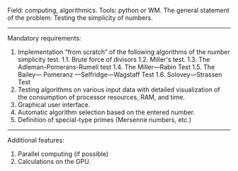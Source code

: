 Field: computing, algorithmics.
Tools: python or WM.
The general statement of the problem: Testing the simplicity of numbers.
_____________________________________________________________
Mandatory requirements:
1. Implementation “from scratch” of the following algorithms of the number simplicity test.
  1.1. Brute force of divisors
  1.2. Miller's test.
  1.3. The Adleman-Pomerans-Rumeli test
  1.4. The Miller—Rabin Test
  1.5. The Bailey— Pomeranz —Selfridge—Wagstaff Test
  1.6. Solovey—Strassen Test
3. Testing algorithms on various input data with detailed visualization of the consumption of processor resources, RAM, and time.
4. Graphical user interface.
5. Automatic algorithm selection based on the entered number.
6. Definition of special-type primes (Mersenne numbers, etc.)
______________________________________________________________
Additional features:
1. Parallel computing (if possible)
2. Calculations on the GPU.
